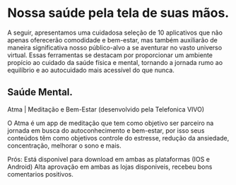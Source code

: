 # Nossa saúde pela tela de suas mãos.

A seguir, apresentamos uma cuidadosa seleção de 10 aplicativos que não apenas oferecerão comodidade e bem-estar, mas também auxiliarão de maneira significativa nosso público-alvo a se aventurar no vasto universo virtual. Essas ferramentas se destacam por proporcionar um ambiente propício ao cuidado da saúde física e mental, tornando a jornada rumo ao equilíbrio e ao autocuidado mais acessível do que nunca.

## Saúde Mental.

Atma | Meditação e Bem-Estar (desenvolvido pela Telefonica VIVO)

O Atma é um app de meditação que tem como objetivo ser parceiro na jornada em busca do autoconhecimento e bem-estar, por isso seus conteúdos têm como objetivos controle do estresse, redução da ansiedade, concentração, melhorar o sono e mais.

Prós: Está disponivel para download em ambas as plataformas (IOS e Android)
      Alta aprovação em ambas as lojas disponiveis, recebeu bons comentarios positivos.





